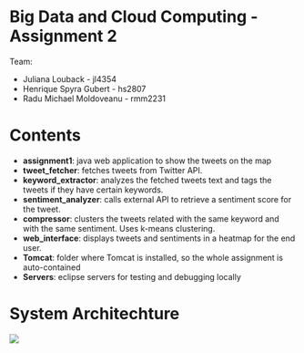 Big Data and Cloud Computing - Assignment 2
====================

Team:
* Juliana Louback - jl4354
* Henrique Spyra Gubert - hs2807 
* Radu Michael Moldoveanu - rmm2231

# Contents

* **assignment1**: java web application to show the tweets on the map
* **tweet_fetcher**: fetches tweets from Twitter API.
* **keyword_extractor**: analyzes the fetched tweets text and tags the tweets if they have certain keywords.
* **sentiment_analyzer**: calls external API to retrieve a sentiment score for the tweet.
* **compressor**: clusters the tweets related with the same keyword and with the same sentiment. Uses k-means clustering.
* **web_interface**: displays tweets and sentiments in a heatmap for the end user.
* **Tomcat**: folder where Tomcat is installed, so the whole assignment is auto-contained
* **Servers**: eclipse servers for testing and debugging locally

# System Architechture
<img src="https://docs.google.com/drawings/d/1-0kpVn2jIirdW8jG7xQCRI334B91HLugAx7gGbPflwc/pub?w=960&amp;h=720">
